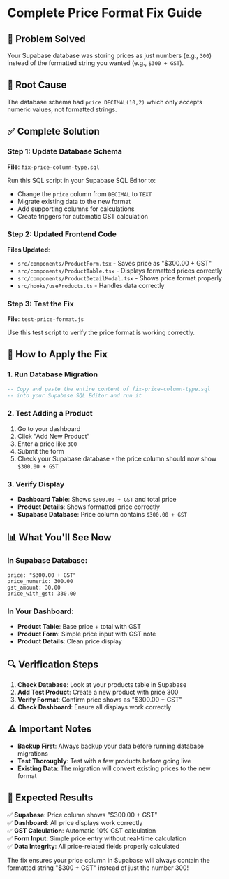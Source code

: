 # Complete Price Format Fix Guide

## 🎯 Problem Solved
Your Supabase database was storing prices as just numbers (e.g., `300`) instead of the formatted string you wanted (e.g., `$300 + GST`).

## 🔧 Root Cause
The database schema had `price DECIMAL(10,2)` which only accepts numeric values, not formatted strings.

## ✅ Complete Solution

### Step 1: Update Database Schema
**File**: `fix-price-column-type.sql`

Run this SQL script in your Supabase SQL Editor to:
- Change the `price` column from `DECIMAL` to `TEXT`
- Migrate existing data to the new format
- Add supporting columns for calculations
- Create triggers for automatic GST calculation

### Step 2: Updated Frontend Code
**Files Updated**:
- `src/components/ProductForm.tsx` - Saves price as "$300.00 + GST"
- `src/components/ProductTable.tsx` - Displays formatted prices correctly
- `src/components/ProductDetailModal.tsx` - Shows price format properly
- `src/hooks/useProducts.ts` - Handles data correctly

### Step 3: Test the Fix
**File**: `test-price-format.js`

Use this test script to verify the price format is working correctly.

## 🚀 How to Apply the Fix

### 1. Run Database Migration
```sql
-- Copy and paste the entire content of fix-price-column-type.sql
-- into your Supabase SQL Editor and run it
```

### 2. Test Adding a Product
1. Go to your dashboard
2. Click "Add New Product"
3. Enter a price like `300`
4. Submit the form
5. Check your Supabase database - the price column should now show `$300.00 + GST`

### 3. Verify Display
- **Dashboard Table**: Shows `$300.00 + GST` and total price
- **Product Details**: Shows formatted price correctly
- **Supabase Database**: Price column contains `$300.00 + GST`

## 📊 What You'll See Now

### In Supabase Database:
```
price: "$300.00 + GST"
price_numeric: 300.00
gst_amount: 30.00
price_with_gst: 330.00
```

### In Your Dashboard:
- **Product Table**: Base price + total with GST
- **Product Form**: Simple price input with GST note
- **Product Details**: Clean price display

## 🔍 Verification Steps

1. **Check Database**: Look at your products table in Supabase
2. **Add Test Product**: Create a new product with price 300
3. **Verify Format**: Confirm price shows as "$300.00 + GST"
4. **Check Dashboard**: Ensure all displays work correctly

## ⚠️ Important Notes

- **Backup First**: Always backup your data before running database migrations
- **Test Thoroughly**: Test with a few products before going live
- **Existing Data**: The migration will convert existing prices to the new format

## 🎉 Expected Results

✅ **Supabase**: Price column shows "$300.00 + GST"  
✅ **Dashboard**: All price displays work correctly  
✅ **GST Calculation**: Automatic 10% GST calculation  
✅ **Form Input**: Simple price entry without real-time calculation  
✅ **Data Integrity**: All price-related fields properly calculated  

The fix ensures your price column in Supabase will always contain the formatted string "$300 + GST" instead of just the number 300!
